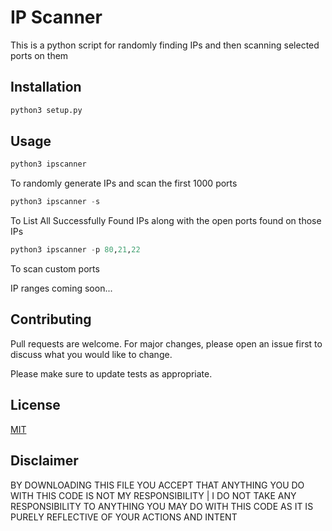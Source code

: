 # IP Scanner

This is a python script for randomly finding IPs and then scanning selected ports on them

## Installation



```bash
python3 setup.py
```

## Usage

```python
python3 ipscanner
```
To randomly generate IPs and scan the first 1000 ports
```python
python3 ipscanner -s 
```
To List All Successfully Found IPs along with the open ports found on those IPs
```python
python3 ipscanner -p 80,21,22
```
To scan custom ports

IP ranges coming soon...

## Contributing
Pull requests are welcome. For major changes, please open an issue first to discuss what you would like to change.

Please make sure to update tests as appropriate.

## License
[MIT](https://choosealicense.com/licenses/mit/)

## Disclaimer
BY DOWNLOADING THIS FILE YOU ACCEPT THAT ANYTHING YOU DO WITH THIS CODE IS NOT MY RESPONSIBILITY | I DO NOT TAKE ANY RESPONSIBILITY TO ANYTHING YOU MAY DO WITH THIS CODE AS IT IS PURELY REFLECTIVE OF YOUR ACTIONS AND INTENT
